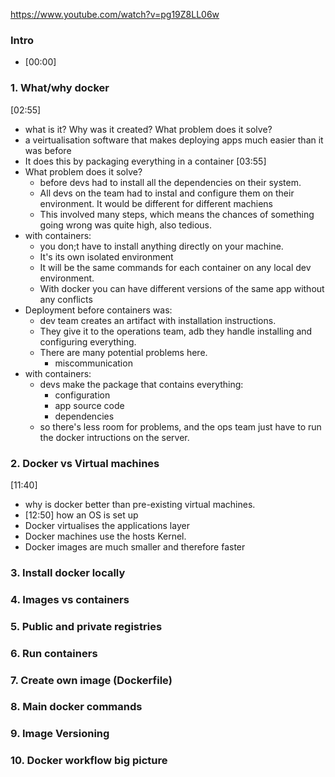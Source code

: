 https://www.youtube.com/watch?v=pg19Z8LL06w

### Intro
- [00:00]

### 1. What/why docker
[02:55]
- what is it? Why was it created? What problem does it solve?
- a veirtualisation software that makes deploying apps much easier than it was before
- It does this by packaging everything in a container
[03:55]
- What problem does it solve?
  - before devs had to install all the dependencies on their system.
  - All devs on the team had to instal and configure them on their environment. It would be different for different machiens
  - This involved many steps, which means the chances of something going wrong was quite high, also tedious.
- with containers:
  - you don;t have to install anything directly on your machine.
  - It's its own isolated environment
  - It will be the same commands for each container on any local dev environment.
  - With docker you can have different versions of the same app without any conflicts
- Deployment before containers was:
  - dev team creates an artifact with installation instructions.
  - They give it to the operations team, adb they handle installing and configuring everything.
  - There are many potential problems here.
    - miscommunication
- with containers:
  - devs make the package that contains everything:
    - configuration
    - app source code
    - dependencies
  - so there's less room for problems, and the ops team just have to run the docker intructions on the server.


### 2. Docker vs Virtual machines
[11:40]

- why is docker better than pre-existing virtual machines.
- [12:50] how an OS is set up
- Docker virtualises the applications layer
- Docker machines use the hosts Kernel.
- Docker images are much smaller and therefore faster

### 3. Install docker locally
### 4. Images vs containers
### 5. Public and private registries
### 6. Run containers
### 7. Create own image (Dockerfile)
### 8. Main docker commands
### 9. Image Versioning
### 10. Docker workflow big picture
